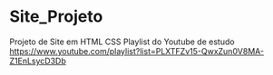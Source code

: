 # Site_Projeto
 Projeto de Site em HTML CSS 
Playlist do Youtube de estudo https://www.youtube.com/playlist?list=PLXTFZv15-QwxZun0V8MA-Z1EnLsycD3Db
